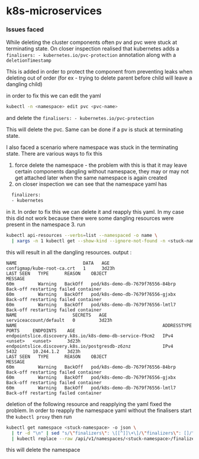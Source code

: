 # k8s-microservices

### Issues faced

While deleting the cluster components often pv and pvc were stuck at terminating state.
On closer inspection realised that kubernetes adds a `finalisers: - kubernetes.io/pvc-protection` annotation along with a `deletionTimestamp`

This is added in order to protect the component from preventing leaks when deleting out of order (for ex - trying to delete parent before child will leave a dangling child)

in order to fix this we can edit the yaml
```bash
kubectl -n <namespace> edit pvc <pvc-name>
```
and delete the `finalisers: - kubernetes.io/pvc-protection`

This will delete the pvc. Same can be done if a pv is stuck at terminating state.


I also faced a scenario where namespace was stuck in the terminating state.
There are various ways to fix this
1. force delete the namespace - the problem with this is that it may leave certain components dangling without namespace, they may or may not get attached later when the same namespace is again created
2. on closer inspection we can see that the namespace yaml has 
```bash
  finalizers:
  - kubernetes
```
in it. In order to fix this we can delete it and reapply this yaml. In my case this did not work because there were some dangling resources were present in the namespace
3. run 
```bash
kubectl api-resources --verbs=list --namespaced -o name \
  | xargs -n 1 kubectl get --show-kind --ignore-not-found -n <stuck-namespace> 
```
this will result in all the dangling resources.
output : 
```
NAME                         DATA   AGE
configmap/kube-root-ca.crt   1      3d23h
LAST SEEN   TYPE      REASON    OBJECT                             MESSAGE
60m         Warning   BackOff   pod/k8s-demo-db-7679f76556-84brp   Back-off restarting failed container
60m         Warning   BackOff   pod/k8s-demo-db-7679f76556-gjxbx   Back-off restarting failed container
60m         Warning   BackOff   pod/k8s-demo-db-7679f76556-lmtl7   Back-off restarting failed container
NAME                     SECRETS   AGE
serviceaccount/default   0         3d23h
NAME                                                       ADDRESSTYPE   PORTS     ENDPOINTS    AGE
endpointslice.discovery.k8s.io/k8s-demo-db-service-f9cm2   IPv4          <unset>   <unset>      3d23h
endpointslice.discovery.k8s.io/postgresdb-z6znz            IPv4          5432      10.244.1.2   3d23h
LAST SEEN   TYPE      REASON    OBJECT                             MESSAGE
60m         Warning   BackOff   pod/k8s-demo-db-7679f76556-84brp   Back-off restarting failed container
60m         Warning   BackOff   pod/k8s-demo-db-7679f76556-gjxbx   Back-off restarting failed container
60m         Warning   BackOff   pod/k8s-demo-db-7679f76556-lmtl7   Back-off restarting failed container
```
deletion of the following resource and reapplying the yaml fixed the problem.
In order to reapply the namespace yaml without the finalisers start the `kubectl proxy` then run 
```bash
kubectl get namespace <stuck-namespace> -o json \
  | tr -d "\n" | sed "s/\"finalizers\": \[[^]]\+\]/\"finalizers\": []/" \
  | kubectl replace --raw /api/v1/namespaces/<stuck-namespace>/finalize -f -
```
this will delete the namespace